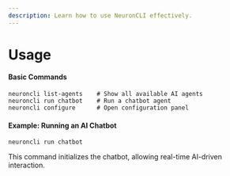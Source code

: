 ```yaml
---
description: Learn how to use NeuronCLI effectively.
---
```


# Usage

#### Basic Commands

```
neuroncli list-agents    # Show all available AI agents
neuroncli run chatbot    # Run a chatbot agent
neuroncli configure      # Open configuration panel
```

#### Example: Running an AI Chatbot

```
neuroncli run chatbot
```

This command initializes the chatbot, allowing real-time AI-driven interaction.
